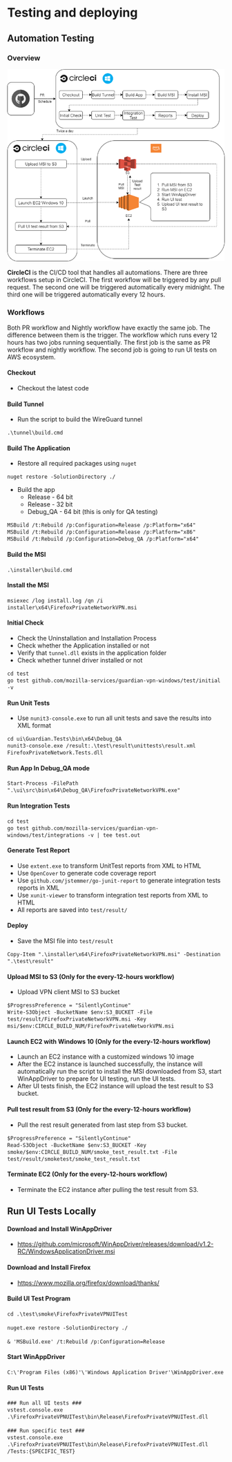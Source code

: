 # Testing and deploying

## Automation Testing
### Overview
![Overview](./assets/Overview.png)

**CircleCI** is the CI/CD tool that handles all automations. There are three workflows setup in CircleCI. The first workflow will be triggered by any pull request. The second one will be triggered automatically every midnight. The third one will be triggered automatically every 12 hours.

### Workflows
Both PR workflow and Nightly workflow have exactly the same job. The difference between them is the trigger. The workflow which runs every 12 hours has two jobs running sequentially. The first job is the same as PR workflow and nightly workflow. The second job is going to run UI tests on AWS ecosystem.

#### Checkout
- Checkout the latest code

#### Build Tunnel
- Run the script to build the WireGuard tunnel
```
.\tunnel\build.cmd
```

#### Build The Application
- Restore all required packages using `nuget`
```
nuget restore -SolutionDirectory ./
```
- Build the app 
    - Release - 64 bit 
    - Release - 32 bit
    - Debug_QA - 64 bit (this is only for QA testing)
```
MSBuild /t:Rebuild /p:Configuration=Release /p:Platform="x64" 
MSBuild /t:Rebuild /p:Configuration=Release /p:Platform="x86"
MSBuild /t:Rebuild /p:Configuration=Debug_QA /p:Platform="x64"
```

#### Build the MSI
```
.\installer\build.cmd 
```

#### Install the MSI
```
msiexec /log install.log /qn /i installer\x64\FirefoxPrivateNetworkVPN.msi
```

#### Initial Check
- Check the Uninstallation and Installation Process
- Check whether the Application installed or not
- Verify that `tunnel.dll` exists in the application folder
- Check whether tunnel driver installed or not

```
cd test
go test github.com/mozilla-services/guardian-vpn-windows/test/initial -v
```

#### Run Unit Tests
- Use `nunit3-console.exe` to run all unit tests and save the results into XML format
```
cd ui\Guardian.Tests\bin\x64\Debug_QA
nunit3-console.exe /result:.\test\result\unittests\result.xml FirefoxPrivateNetwork.Tests.dll
```

#### Run App In Debug_QA mode
```
Start-Process -FilePath ".\ui\src\bin\x64\Debug_QA\FirefoxPrivateNetworkVPN.exe"
```

#### Run Integration Tests
```
cd test
go test github.com/mozilla-services/guardian-vpn-windows/test/integrations -v | tee test.out
```

#### Generate Test Report
- Use `extent.exe` to transform UnitTest reports from XML to HTML
- Use `OpenCover` to generate code coverage report
- Use `github.com/jstemmer/go-junit-report` to generate integration tests reports in XML
- Use `xunit-viewer` to transform integration test reports from XML to HTML
- All reports are saved into `test/result/`

#### Deploy
- Save the MSI file into `test/result`
```
Copy-Item ".\installer\x64\FirefoxPrivateNetworkVPN.msi" -Destination ".\test\result"
```

#### Upload MSI to S3 (Only for the every-12-hours workflow)
- Upload VPN client MSI to S3 bucket
```
$ProgressPreference = "SilentlyContinue"
Write-S3Object -BucketName $env:S3_BUCKET -File test/result/FirefoxPrivateNetworkVPN.msi -Key msi/$env:CIRCLE_BUILD_NUM/FirefoxPrivateNetworkVPN.msi
```

#### Launch EC2 with Windows 10 (Only for the every-12-hours workflow)
- Launch an EC2 instance with a customized windows 10 image
- After the EC2 instance is launched successfully, the instance will automatically run the script to install the MSI downloaded from S3, start WinAppDriver to prepare for UI testing, run the UI tests.
- After UI tests finish, the EC2 instance will upload the test result to S3 bucket.

#### Pull test result from S3 (Only for the every-12-hours workflow)
- Pull the rest result generated from last step from S3 bucket.
```
$ProgressPreference = "SilentlyContinue"
Read-S3Object -BucketName $env:S3_BUCKET -Key smoke/$env:CIRCLE_BUILD_NUM/smoke_test_result.txt -File test/result/smoketest/smoke_test_result.txt
```

#### Terminate EC2 (Only for the every-12-hours workflow)
- Terminate the EC2 instance after pulling the test result from S3.



## Run UI Tests Locally

#### Download and Install WinAppDriver
- https://github.com/microsoft/WinAppDriver/releases/download/v1.2-RC/WindowsApplicationDriver.msi

#### Download and Install Firefox
- https://www.mozilla.org/firefox/download/thanks/

#### Build UI Test Program
```
cd .\test\smoke\FirefoxPrivateVPNUITest

nuget.exe restore -SolutionDirectory ./ 

& 'MSBuild.exe' /t:Rebuild /p:Configuration=Release
```

#### Start WinAppDriver
```
C:\'Program Files (x86)'\'Windows Application Driver'\WinAppDriver.exe
```

#### Run UI Tests
```
### Run all UI tests ###
vstest.console.exe .\FirefoxPrivateVPNUITest\bin\Release\FirefoxPrivateVPNUITest.dll

### Run specific test ###
vstest.console.exe .\FirefoxPrivateVPNUITest\bin\Release\FirefoxPrivateVPNUITest.dll /Tests:{SPECIFIC_TEST}
```